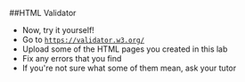 ##HTML Validator

- Now, try it yourself!
- Go to <a href="https://validator.w3.org/" target="_blank">`https://validator.w3.org/`</a>
- Upload some of the HTML pages you created in this lab
- Fix any errors that you find
- If you're not sure what some of them mean, ask your tutor